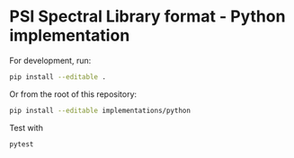 # PSI Spectral Library format - Python implementation

For development, run:
```sh
pip install --editable .
```

Or from the root of this repository:
```sh
pip install --editable implementations/python
```

Test with
```
pytest
````
